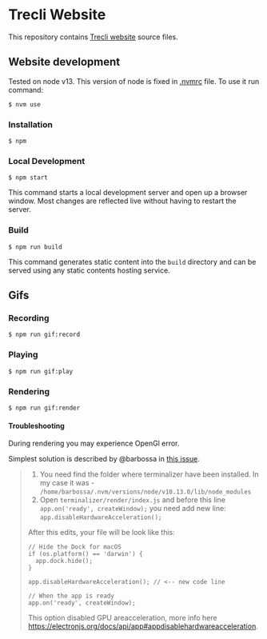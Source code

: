 # Trecli Website

This repository contains [Trecli website](https://trecli.netlify.app/) source files.

## Website development

Tested on node v13. This version of node is fixed in [.nvmrc](.nvmrc) file. To use it run command:

```
$ nvm use
```

### Installation

```
$ npm
```

### Local Development

```
$ npm start
```

This command starts a local development server and open up a browser window. Most changes are reflected live without having to restart the server.

### Build

```
$ npm run build
```

This command generates static content into the `build` directory and can be served using any static contents hosting service.

## Gifs

### Recording

```
$ npm run gif:record
```

### Playing

```
$ npm run gif:play
```

### Rendering

```
$ npm run gif:render
```

#### Troubleshooting

During rendering you may experience OpenGl error.

Simplest solution is described by @barbossa in [this issue](https://github.com/faressoft/terminalizer/issues/79#issuecomment-565835870).

> 1. You need find the folder where terminalizer have been installed. In my case it was - `/home/barbossa/.nvm/versions/node/v10.13.0/lib/node_modules`
> 2. Open `terminalizer/render/index.js` and before this line `app.on('ready', createWindow);` you need add new line: `app.disableHardwareAcceleration();`
>
> After this edits, your file will be look like this:
>
> ```
> // Hide the Dock for macOS
> if (os.platform() == 'darwin') {
>   app.dock.hide();
> }
>
> app.disableHardwareAcceleration(); // <-- new code line
>
> // When the app is ready
> app.on('ready', createWindow);
> ```
>
> This option disabled GPU areacceleration, more info here https://electronjs.org/docs/api/app#appdisablehardwareacceleration.
